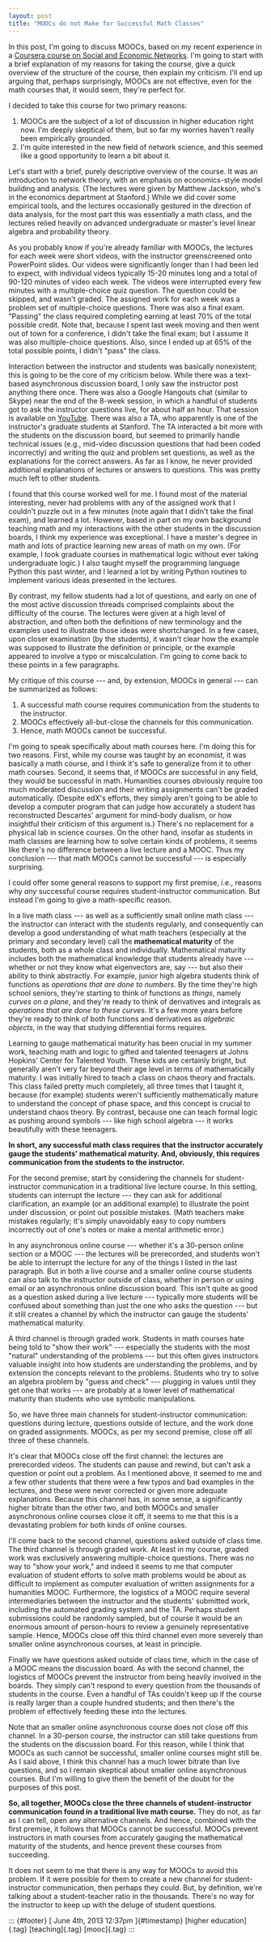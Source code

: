 ```yaml
---
layout: post
title: "MOOCs do not Make for Successful Math Classes"
---
```



In this post, I'm going to discuss MOOCs, based on my recent experience in a [Coursera course on Social and Economic Networks](https://class.coursera.org/networksonline-001/class/index). I'm going to start with a brief explanation of my reasons for taking the course, give a quick overview of the structure of the course, then explain my criticism. I'll end up arguing that, perhaps surprisingly, MOOCs are not effective, even for the math courses that, it would seem, they're perfect for.

I decided to take this course for two primary reasons:

1.  MOOCs are the subject of a lot of discussion in higher education right now. I'm deeply skeptical of them, but so far my worries haven't really been empirically grounded.
2.  I'm quite interested in the new field of network science, and this seemed like a good opportunity to learn a bit about it.

Let's start with a brief, purely descriptive overview of the course. It was an introduction to network theory, with an emphasis on economics-style model building and analysis. (The lectures were given by Matthew Jackson, who's in the economics department at Stanford.) While we did cover some empirical tools, and the lectures occasionally gestured in the direction of data analysis, for the most part this was essentially a math class, and the lectures relied heavily on advanced undergraduate or master's level linear algebra and probability theory.

As you probably know if you're already familiar with MOOCs, the lectures for each week were short videos, with the instructor greenscreened onto PowerPoint slides. Our videos were significantly longer than I had been led to expect, with individual videos typically 15-20 minutes long and a total of 90-120 minutes of video each week. The videos were interrupted every few minutes with a multiple-choice quiz question. The question could be skipped, and wasn't graded. The assigned work for each week was a problem set of multiple-choice questions. There was also a final exam. "Passing" the class required completing earning at least 70% of the total possible credit. Note that, because I spent last week moving and then went out of town for a conference, I didn't take the final exam; but I assume it was also multiple-choice questions. Also, since I ended up at 65% of the total possible points, I didn't "pass" the class.

Interaction between the instructor and students was basically nonexistent; this is going to be the core of my criticism below. While there was a text-based asynchronous discussion board, I only saw the instructor post anything there once. There was also a Google Hangouts chat (similar to Skype) near the end of the 8-week session, in which a handful of students got to ask the instructor questions live, for about half an hour. That session is available on [YouTube](https://www.youtube.com/watch?v=AAgX0HwEiVg). There was also a TA, who apparently is one of the instructor's graduate students at Stanford. The TA interacted a bit more with the students on the discussion board, but seemed to primarily handle technical issues (e.g., mid-video discussion questions that had been coded incorrectly) and writing the quiz and problem set questions, as well as the explanations for the correct answers. As far as I know, he never provided additional explanations of lectures or answers to questions. This was pretty much left to other students.

I found that this course worked well for me. I found most of the material interesting, never had problems with any of the assigned work that I couldn't puzzle out in a few minutes (note again that I didn't take the final exam), and learned a lot. However, based in part on my own background teaching math and my interactions with the other students in the discussion boards, I think my experience was exceptional. I have a master's degree in math and lots of practice learning new areas of math on my own. (For example, I took graduate courses in mathematical logic without ever taking undergraduate logic.) I also taught myself the programming language Python this past winter, and I learned a lot by writing Python routines to implement various ideas presented in the lectures.

By contrast, my fellow students had a lot of questions, and early on one of the most active discussion threads comprised complaints about the difficulty of the course. The lectures were given at a high level of abstraction, and often both the definitions of new terminology and the examples used to illustrate those ideas were shortchanged. In a few cases, upon closer examination (by the students), it wasn't clear how the example was supposed to illustrate the definition or principle, or the example appeared to involve a typo or miscalculation. I'm going to come back to these points in a few paragraphs.

My critique of this course --- and, by extension, MOOCs in general --- can be summarized as follows:

1.  A successful math course requires communication from the students to the instructor.
2.  MOOCs effectively all-but-close the channels for this communication.
3.  Hence, math MOOCs cannot be successful.

I'm going to speak specifically about math courses here. I'm doing this for two reasons. First, while my course was taught by an economist, it was basically a math course, and I think it's safe to generalize from it to other math courses. Second, it seems that, if MOOCs are successful in any field, they would be successful in math. Humanities courses obviously require too much moderated discussion and their writing assignments can't be graded automatically. (Despite edX's efforts, they simply aren't going to be able to develop a computer program that can judge how accurately a student has reconstructed Descartes' argument for mind-body dualism, or how insightful their criticism of this argument is.) There's no replacement for a physical lab in science courses. On the other hand, insofar as students in math classes are learning how to solve certain kinds of problems, it seems like there's no difference between a live lecture and a MOOC. Thus my conclusion --- that math MOOCs cannot be successful --- is especially surprising.

I could offer some general reasons to support my first premise, i.e., reasons why *any* successful course requires student-instructor communication. But instead I'm going to give a math-specific reason.

In a live math class --- as well as a sufficiently small online math class --- the instructor can interact with the students regularly, and consequently can develop a good understanding of what math teachers (especially at the primary and secondary level) call the **mathematical maturity** of the students, both as a whole class and individually. Mathematical maturity includes both the mathematical knowledge that students already have --- whether or not they know what eigenvectors are, say --- but also their ability to think abstractly. For example, junior high algebra students think of functions as *operations that are done to numbers*. By the time they're high school seniors, they're starting to think of functions as *things*, namely *curves on a plane*, and they're ready to think of derivatives and integrals as *operations that are done to these curves*. It's a few more years before they're ready to think of both functions and derivatives as *algebraic objects*, in the way that studying differential forms requires.

Learning to gauge mathematical maturity has been crucial in my summer work, teaching math and logic to gifted and talented teenagers at Johns Hopkins' Center for Talented Youth. These kids are certainly bright, but generally aren't very far beyond their age level in terms of mathematically maturity. I was initially hired to teach a class on chaos theory and fractals. This class failed pretty much completely, all three times that I taught it, because (for example) students weren't sufficiently mathematically mature to understand the concept of phase space, and this concept is crucial to understand chaos theory. By contrast, because one can teach formal logic as pushing around symbols --- like high school algebra --- it works beautifully with these teenagers.

**In short, any successful math class requires that the instructor accurately gauge the students' mathematical maturity. And, obviously, this requires communication from the students to the instructor.**

For the second premise, start by considering the channels for student-instructor communication in a traditional live lecture course. In this setting, students can interrupt the lecture --- they can ask for additional clarification, an example (or an additional example) to illustrate the point under discussion, or point out possible mistakes. (Math teachers make mistakes regularly; it's simply unavoidably easy to copy numbers incorrectly out of one's notes or make a mental arithmetic error.)

In any asynchronous online course --- whether it's a 30-person online section or a MOOC --- the lectures will be prerecorded, and students won't be able to interrupt the lecture for any of the things I listed in the last paragraph. But in both a live course and a smaller online course students can also talk to the instructor outside of class, whether in person or using email or an asynchronous online discussion board. This isn't quite as good as a question asked during a live lecture --- typically more students will be confused about something than just the one who asks the question --- but it still creates a channel by which the instructor can gauge the students' mathematical maturity.

A third channel is through graded work. Students in math courses hate being told to "show their work" --- especially the students with the most "natural" understanding of the problems --- but this often gives instructors valuable insight into how students are understanding the problems, and by extension the concepts relevant to the problems. Students who try to solve an algebra problem by "guess and check" --- plugging in values until they get one that works --- are probably at a lower level of mathematical maturity than students who use symbolic manipulations.

So, we have three main channels for student-instructor communication: questions during lecture, questions outside of lecture, and the work done on graded assignments. MOOCs, as per my second premise, close off all three of these channels.

It's clear that MOOCs close off the first channel: the lectures are prerecorded videos. The students can pause and rewind, but can't ask a question or point out a problem. As I mentioned above, it seemed to me and a few other students that there were a few typos and bad examples in the lectures, and these were never corrected or given more adequate explanations. Because this channel has, in some sense, a significantly higher bitrate than the other two, and both MOOCs and smaller asynchronous online courses close it off, it seems to me that this is a devastating problem for both kinds of online courses.

I'll come back to the second channel, questions asked outside of class time. The third channel is through graded work. At least in my course, graded work was exclusively answering multiple-choice questions. There was no way to "show your work," and indeed it seems to me that computer evaluation of student efforts to solve math problems would be about as difficult to implement as computer evaluation of written assignments for a humanities MOOC. Furthermore, the logistics of a MOOC require several intermediaries between the instructor and the students' submitted work, including the automated grading system and the TA. Perhaps student submissions could be randomly sampled, but of course it would be an enormous amount of person-hours to review a genuinely representative sample. Hence, MOOCs close off this third channel even more severely than smaller online asynchronous courses, at least in principle.

Finally we have questions asked outside of class time, which in the case of a MOOC means the discussion board. As with the second channel, the logistics of MOOCs prevent the instructor from being heavily involved in the boards. They simply can't respond to every question from the thousands of students in the course. Even a handful of TAs couldn't keep up if the course is really larger than a couple hundred students; and then there's the problem of effectively feeding these into the lectures.

Note that an smaller online asynchronous course does not close off this channel. In a 30-person course, the instructor can still take questions from the students on the discussion board. For this reason, while I think that MOOCs as such cannot be successful, smaller online courses might still be. As I said above, I think this channel has a much lower bitrate than live questions, and so I remain skeptical about smaller online asynchronous courses. But I'm willing to give them the benefit of the doubt for the purposes of this post.

**So, all together, MOOCs close the three channels of student-instructor communication found in a traditional live math course.** They do not, as far as I can tell, open any alternative channels. And hence, combined with the first premise, it follows that MOOCs cannot be successful. MOOCs prevent instructors in math courses from accurately gauging the mathematical maturity of the students, and hence prevent these courses from succeeding.

It does not seem to me that there is any way for MOOCs to avoid this problem. If it were possible for them to create a new channel for student-instructor communication, then perhaps they could. But, by definition, we're talking about a student-teacher ratio in the thousands. There's no way for the instructor to keep up with the deluge of student questions.

::: {#footer}
[ June 4th, 2013 12:37pm ]{#timestamp} [higher education]{.tag} [teaching]{.tag} [mooc]{.tag}
:::
